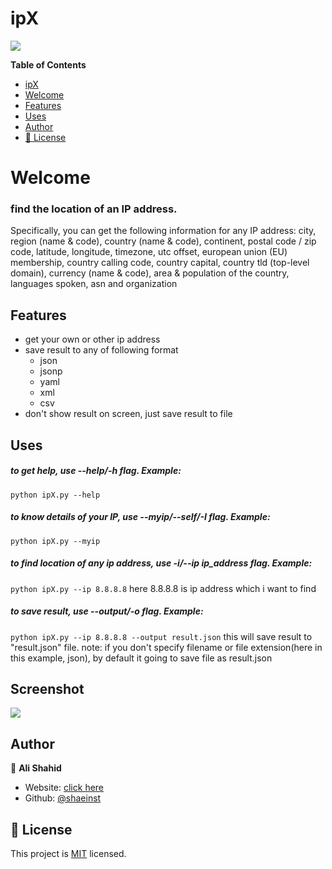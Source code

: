 # ipX

![](https://raw.githubusercontent.com/shaeinst/ipX/main/images/ipX.png)

**Table of Contents**

- [ipX](#ipx)
- [Welcome](#welcome)
- [Features](#features)
- [Uses](#uses)
- [Author](#author)
- [📝 License](#---license)



# Welcome
### find the location of an IP address.
Specifically, you can get the following information for any IP address:
city, region (name & code), country (name & code), continent, postal code / zip code, latitude, longitude, timezone, utc offset, european union (EU) membership, country calling code, country capital, country tld (top-level domain), currency (name & code), area & population of the country, languages spoken, asn and organization

## Features
+ get your own or other ip  address
+ save result to any of following format
  + json
  + jsonp
  + yaml
  + xml
  + csv
+ don't show result on screen, just save result to file

## Uses
##### to get help, use --help/-h flag. Example:
`python ipX.py --help`
##### to know details of your IP,  use --myip/--self/-I flag. Example:
`python ipX.py --myip`
##### to find location of any ip address, use  -i/--ip ip_address flag. Example:
`python ipX.py --ip 8.8.8.8`
here 8.8.8.8 is ip address which i want to find
##### to save result, use --output/-o flag. Example:
`python ipX.py --ip 8.8.8.8 --output result.json`
this will save result to "result.json" file.
note: if you don't specify filename or file extension(here in this example, json), by default it going to save file as result.json

## Screenshot
![](https://raw.githubusercontent.com/shaeinst/ipX/main/images/ip-result.png)


## Author

👤 **Ali Shahid**

* Website:  [click here](shaeinst.github.io/)
* Github: [@shaeinst](https://github.com/shaeinst)


## 📝 License

This project is [MIT](https://github.com/shaeinst/ipX/blob/main/LICENSE) licensed.
